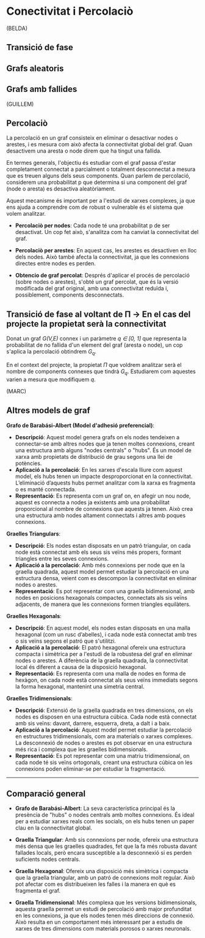 # Conectivitat i Percolaciò

(BELDA)

## Transició de fase

## Grafs aleatoris

## Grafs amb fallides

(GUILLEM)

## Percolaciò

La percolació en un graf consisteix en eliminar o desactivar nodes o arestes, i es mesura com això afecta la connectivitat global del graf. Quan desactivem una aresta o node direm que ha tingut una fallida.

En termes generals, l'objectiu és estudiar com el graf passa d'estar completament connectat a parcialment o totalment desconnectat a mesura que es treuen alguns dels seus components. Quan parlem de percolació, considerem una probabilitat p que determina si una component del graf (node o aresta) es desactiva aleatòriament.

Aquest mecanisme és important per a l'estudi de xarxes complexes, ja que ens ajuda a comprendre com de robust o vulnerable és el sistema que volem analitzar.

* **Percolaciò per nodes**: Cada node té una probabilitat p de ser desactivat. Un cop fet això, s'analitza com ha canviat la connectivitat del graf.

* **Percolaciò per arestes**: En aquest cas, les arestes es desactiven en lloc dels nodes. Això també afecta la connectivitat, ja que les connexions directes entre nodes es perden.

* **Obtencio de graf percolat**: Després d'aplicar el procés de percolació (sobre nodes o arestes), s'obté un graf percolat, que és la versió modificada del graf original, amb una connectivitat reduïda i, possiblement, components desconnectats.

## Transició de fase al voltant de Π → En el cas del projecte la propietat serà la connectivitat

Donat un graf _G(V,E)_ connex i un paràmetre _q ∈ [0, 1]_ que representa la probabilitat de no fallida d'un element del graf (aresta o node), un cop s'aplica la percolació obtindrem _G<sub>q</sub>_. 

En el context del projecte, la propietat _Π_ que voldrem analitzar serà el nombre de components connexes que tindrà _G<sub>q</sub>_. Estudiarem com aquestes varien a mesura que modifiquem _q_.

(MARC)

## Altres models de graf

**Grafo de Barabási-Albert (Model d'adhesió preferencial)**:
- **Descripció**: Aquest model genera grafs on els nodes tendeixen a connectar-se amb altres nodes que ja tenen moltes connexions, creant una estructura amb alguns "nodes centrals" o "hubs". És un model de xarxa amb propietats de distribució de grau segons una llei de potències.
- **Aplicació a la percolació**: En les xarxes d'escala lliure com aquest model, els hubs tenen un impacte desproporcionat en la connectivitat. L’eliminació d’aquests hubs permet analitzar com la xarxa es fragmenta o es manté connectada.
- **Representació**: Es representa com un graf on, en afegir un nou node, aquest es connecta a nodes ja existents amb una probabilitat proporcional al nombre de connexions que aquests ja tenen. Això crea una estructura amb nodes altament connectats i altres amb poques connexions.

**Graelles Triangulars**:
- **Descripció**: Els nodes estan disposats en un patró triangular, on cada node està connectat amb els seus sis veïns més propers, formant triangles entre les seves connexions.
- **Aplicació a la percolació**: Amb més connexions per node que en la graella quadrada, aquest model permet estudiar la percolació en una estructura densa, veient com es descompon la connectivitat en eliminar nodes o arestes.
- **Representació**: Es pot representar com una graella bidimensional, amb nodes en posicions hexagonals compactes, connectats als sis veïns adjacents, de manera que les connexions formen triangles equilàters.

**Graelles Hexagonals**:
- **Descripció**: En aquest model, els nodes estan disposats en una malla hexagonal (com un rusc d’abelles), i cada node està connectat amb tres o sis veïns segons el patró que s'utilitzi.
- **Aplicació a la percolació**: El patró hexagonal ofereix una estructura compacta i simètrica per a l'estudi de la robustesa del graf en eliminar nodes o arestes. A diferència de la graella quadrada, la connectivitat local és diferent a causa de la disposició hexagonal.
- **Representació**: Es representa com una malla de nodes en forma de hexàgon, on cada node està connectat als seus veïns immediats segons la forma hexagonal, mantenint una simetria central.

**Graelles Tridimensionals**:
- **Descripció**: Extensió de la graella quadrada en tres dimensions, on els nodes es disposen en una estructura cúbica. Cada node està connectat amb sis veïns: davant, darrere, esquerra, dreta, a dalt i a baix.
- **Aplicació a la percolació**: Aquest model permet estudiar la percolació en estructures tridimensionals, com ara materials o xarxes complexes. La desconnexió de nodes o arestes es pot observar en una estructura més rica i complexa que les graelles bidimensionals.
- **Representació**: Es pot representar com una matriu tridimensional, on cada node té sis veïns ortogonals, creant una estructura cúbica on les connexions poden eliminar-se per estudiar la fragmentació.

---

## Comparació general

- **Grafo de Barabási-Albert**: La seva característica principal és la presència de "hubs" o nodes centrals amb moltes connexions. És ideal per a estudiar xarxes reals com les socials, on els hubs tenen un paper clau en la connectivitat global.
  
- **Graella Triangular**: Amb sis connexions per node, ofereix una estructura més densa que les graelles quadrades, fet que la fa més robusta davant fallades locals, però encara susceptible a la desconnexió si es perden suficients nodes centrals.

- **Graella Hexagonal**: Ofereix una disposició més simètrica i compacta que la graella triangular, amb un patró de connexions molt regular. Això pot afectar com es distribueixen les falles i la manera en què es fragmenta el graf.

- **Graella Tridimensional**: Més complexa que les versions bidimensionals, aquesta graella permet un estudi de percolació amb major profunditat en les connexions, ja que els nodes tenen més direccions de connexió. Això resulta en un comportament més interessant per a estudis de xarxes de tres dimensions com materials porosos o xarxes neuronals.
